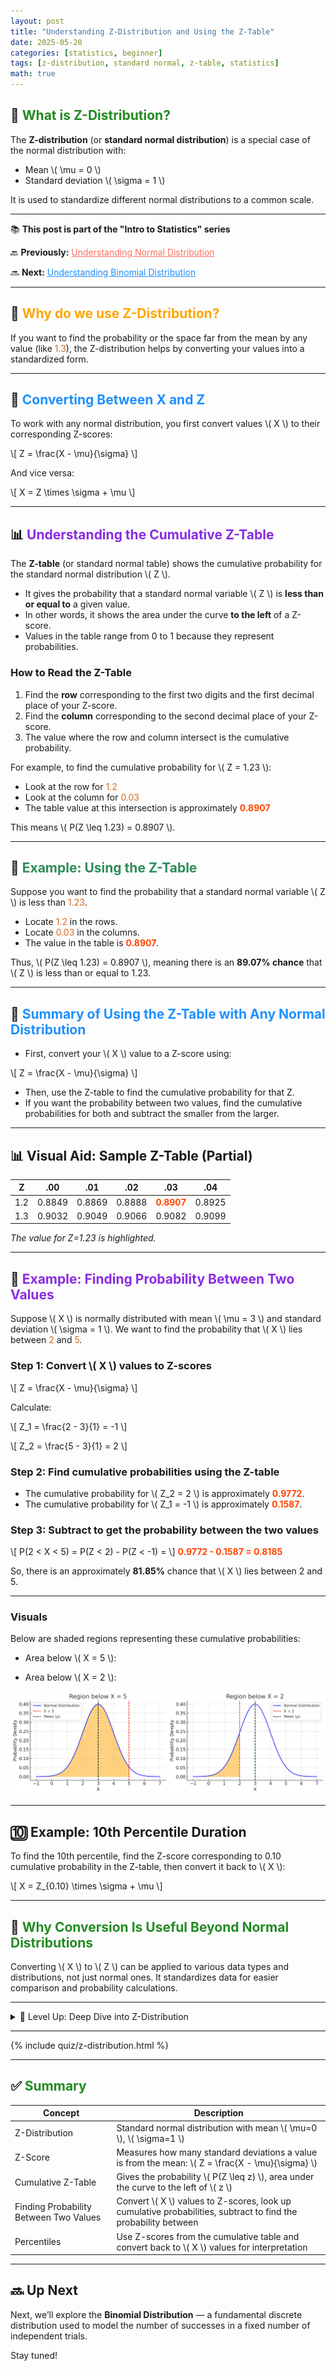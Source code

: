 ```yaml
---
layout: post
title: "Understanding Z-Distribution and Using the Z-Table"
date: 2025-05-20
categories: [statistics, beginner]
tags: [z-distribution, standard normal, z-table, statistics]
math: true
---
```


## 📌 <span style="color:#228B22; font-weight:bold;"> What is Z-Distribution? </span>

The **Z-distribution** (or **standard normal distribution**) is a special case of the normal distribution with:

- Mean \\( \mu = 0 \\)
- Standard deviation \\( \sigma = 1 \\)

It is used to standardize different normal distributions to a common scale.

---

<div class="series-nav">
  <p>📚 <strong>This post is part of the "Intro to Statistics" series</strong></p>
  <p>🔙 <strong>Previously:</strong> <a href="/posts/normal-distr/" style="color:#FF6F61;">Understanding Normal Distribution</a></p>
  <p>🔜 <strong>Next:</strong> <a href="/posts/binomial-distribution/" style="color:#1E90FF;">Understanding Binomial Distribution</a></p>
</div>

---

## 🔢 <span style="color:#FFA500; font-weight:bold;">Why do we use Z-Distribution?</span>

If you want to find the probability or the space far from the mean by any value (like <span style="color:#D2691E;">1.3</span>), the Z-distribution helps by converting your values into a standardized form.

---

## 🔄 <span style="color:#1E90FF; font-weight:bold;"> Converting Between X and Z </span>

To work with any normal distribution, you first convert values \\( X \\) to their corresponding Z-scores:

\\[
Z = \frac{X - \mu}{\sigma}
\\]

And vice versa:

\\[
X = Z \times \sigma + \mu
\\]

---

## 📊 <span style="color:#8A2BE2; font-weight:bold;"> Understanding the Cumulative Z-Table </span>

The **Z-table** (or standard normal table) shows the cumulative probability for the standard normal distribution \\( Z \\).

- It gives the probability that a standard normal variable \\( Z \\) is **less than or equal to** a given value.
- In other words, it shows the area under the curve **to the left** of a Z-score.
- Values in the table range from 0 to 1 because they represent probabilities.

### How to Read the Z-Table

1. Find the **row** corresponding to the first two digits and the first decimal place of your Z-score.
2. Find the **column** corresponding to the second decimal place of your Z-score.
3. The value where the row and column intersect is the cumulative probability.

For example, to find the cumulative probability for \\( Z = 1.23 \\):
- Look at the row for <span style="color:#D2691E;">1.2</span>
- Look at the column for <span style="color:#D2691E;">0.03</span>
- The table value at this intersection is approximately <span style="color:#FF4500; font-weight:bold;">0.8907</span>

This means \\( P(Z \leq 1.23) = 0.8907 \\).

---

## 🧮 <span style="color:#2E8B57; font-weight:bold;"> Example: Using the Z-Table </span>

Suppose you want to find the probability that a standard normal variable \\( Z \\) is less than <span style="color:#D2691E;">1.23</span>.

- Locate <span style="color:#D2691E;">1.2</span> in the rows.
- Locate <span style="color:#D2691E;">0.03</span> in the columns.
- The value in the table is <span style="color:#FF4500; font-weight:bold;">0.8907</span>.

Thus, \\( P(Z \leq 1.23) = 0.8907 \\), meaning there is an **89.07% chance** that \\( Z \\) is less than or equal to 1.23.

---

## 🔄 <span style="color:#1E90FF; font-weight:bold;"> Summary of Using the Z-Table with Any Normal Distribution </span>

- First, convert your \\( X \\) value to a Z-score using:

\\[
Z = \frac{X - \mu}{\sigma}
\\]

- Then, use the Z-table to find the cumulative probability for that Z.
- If you want the probability between two values, find the cumulative probabilities for both and subtract the smaller from the larger.

---

## 📊 Visual Aid: Sample Z-Table (Partial)

| Z     | .00  | .01  | .02  | .03  | .04  |
|-------|-------|-------|-------|-------|-------|
| 1.2   | 0.8849 | 0.8869 | 0.8888 | <span style="color:#FF4500; font-weight:bold;">0.8907</span> | 0.8925 |
| 1.3   | 0.9032 | 0.9049 | 0.9066 | 0.9082 | 0.9099 |

*The value for Z=1.23 is highlighted.*

---

## 🧮  <span style="color:#8A2BE2; font-weight:bold;"> Example: Finding Probability Between Two Values </span>

Suppose \\( X \\) is normally distributed with mean \\( \\mu = 3 \\) and standard deviation \\( \sigma = 1 \\). We want to find the probability that \\( X \\) lies between <span style="color:#D2691E;">2</span> and <span style="color:#D2691E;">5</span>.

### Step 1: Convert \\( X \\) values to Z-scores

\\[
Z = \\frac{X - \\mu}{\\sigma}
\\]

Calculate:

 \\[
Z_1 = \\frac{2 - 3}{1} = -1
 \\]

\\[
Z_2 = \\frac{5 - 3}{1} = 2
\\]

### Step 2: Find cumulative probabilities using the Z-table

- The cumulative probability for \\( Z_2 = 2 \\) is approximately <span style="color:#FF4500; font-weight:bold;">0.9772</span>.
- The cumulative probability for \\( Z_1 = -1 \\) is approximately <span style="color:#FF4500; font-weight:bold;">0.1587</span>.

### Step 3: Subtract to get the probability between the two values
\\[
P(2 < X < 5) = P(Z < 2) - P(Z < -1) = 
\\]
<span style="color:#FF4500; font-weight:bold;">0.9772 - 0.1587 = 0.8185</span>


So, there is an approximately **81.85%** chance that \\( X \\) lies between 2 and 5.

---

### Visuals

Below are shaded regions representing these cumulative probabilities:

- Area below \\( X = 5 \\):

- Area below \\( X = 2 \\):

![Region below 2 and 5](./assets/images/region_below_5.png)

---

## 🔟 Example: 10th Percentile Duration

To find the 10th percentile, find the Z-score corresponding to 0.10 cumulative probability in the Z-table, then convert it back to \\( X \\):

\\[
X = Z_{0.10} \times \sigma + \mu
\\]

---

## 🔄 <span style="color:#228B22; font-weight:bold;"> Why Conversion Is Useful Beyond Normal Distributions </span>

Converting \\( X \\) to \\( Z \\) can be applied to various data types and distributions, not just normal ones. It standardizes data for easier comparison and probability calculations.

---

<details class="border rounded p-3 bg-light my-4">
  <summary class="fw-bold text-primary">🧠 Level Up: Deep Dive into Z-Distribution</summary>
  <div class="mt-2" style="line-height:1.5; font-size: 0.95rem;">
    <ul>
      <li>The Z-distribution is a powerful tool for standardizing and comparing data across different normal distributions.</li>
      <li>It plays a key role in hypothesis testing, confidence interval calculation, and many inferential statistics methods.</li>
      <li>The cumulative distribution function (CDF) and its inverse (quantile function) allow us to compute probabilities and critical values.</li>
      <li>Learning to interpret Z-scores helps in identifying outliers and understanding data spread relative to the mean.</li>
      <li>Remember, the Z-table provides cumulative probabilities from the far left up to any Z-score, but you can also calculate tail probabilities for ranges beyond.</li>
    </ul>
  </div>
</details>

---


{% include quiz/z-distribution.html %}

---


## ✅ <span style="color:#228B22; font-weight:bold;">Summary</span>

| Concept                      | Description                                                     |
|------------------------------|-----------------------------------------------------------------|
| Z-Distribution               | Standard normal distribution with mean \\( \mu=0 \\), \\( \sigma=1 \\) |
| Z-Score                     | Measures how many standard deviations a value is from the mean: \\( Z = \\frac{X - \\mu}{\\sigma} \\) |
| Cumulative Z-Table          | Gives the probability \\( P(Z \leq z) \\), area under the curve to the left of \\( z \\) |
| Finding Probability Between Two Values | Convert \\( X \\) values to Z-scores, look up cumulative probabilities, subtract to find the probability between |
| Percentiles                 | Use Z-scores from the cumulative table and convert back to \\( X \\) values for interpretation |


---

## 🔜 Up Next

Next, we’ll explore the **Binomial Distribution** — a fundamental discrete distribution used to model the number of successes in a fixed number of independent trials.

Stay tuned!

